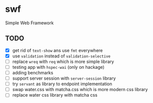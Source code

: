 # swf
Simple Web Framework

## TODO
- [x] get rid of `text-show` ans use `fmt` everywhere
- [x] use `validation` instead of `validation-selective`
- [ ] replace `wreq` with `req` which is more simple library
- [ ] testing app with `hspec-wai` (only on hackage)
- [ ] adding benchmarks
- [ ] support server session with `server-session`  library
- [ ] try `servant` as library to endpoint implementation
- [ ] swap water.css with matcha.css which is more modern css library
- [ ] replace water css library with matcha css
